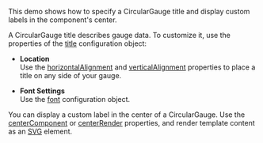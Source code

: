 This demo shows how to specify a CircularGauge title and display custom labels in the component's center.

A CircularGauge title describes gauge data. To customize it, use the properties of the [title](/Documentation/ApiReference/UI_Components/dxCircularGauge/Configuration/title/) configuration object:

- **Location**  
  Use the [horizontalAlignment](/Documentation/ApiReference/UI_Components/dxCircularGauge/Configuration/title/#horizontalAlignment) and [verticalAlignment](/Documentation/ApiReference/UI_Components/dxCircularGauge/Configuration/title/#verticalAlignment) properties to place a title on any side of your gauge.

- **Font Settings**  
  Use the [font](/Documentation/ApiReference/UI_Components/dxCircularGauge/Configuration/title/font/) configuration object.

You can display a custom label in the center of a CircularGauge. Use the [centerComponent](/Documentation/ApiReference/UI_Components/dxCircularGauge/Configuration/#centerComponent) or [centerRender](/Documentation/ApiReference/UI_Components/dxCircularGauge/Configuration/#centerRender) properties, and render template content as an [SVG](https://developer.mozilla.org/en-US/docs/Web/SVG) element.
